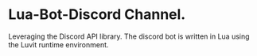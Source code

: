# Lua-Bot-Discord Channel. 
Leveraging the Discord API library. The discord bot is written in Lua using the Luvit runtime environment.
